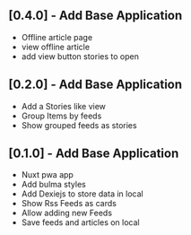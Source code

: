 ## [0.4.0] - Add Base Application

* Offline article page
* view offline article
* add view button stories to open


## [0.2.0] - Add Base Application

* Add a Stories like view
* Group Items by feeds
* Show grouped feeds as stories   


## [0.1.0] - Add Base Application

* Nuxt pwa app
* Add bulma styles
* Add Dexiejs to store data in local
* Show Rss Feeds as cards
* Allow adding new Feeds
* Save feeds and articles on local